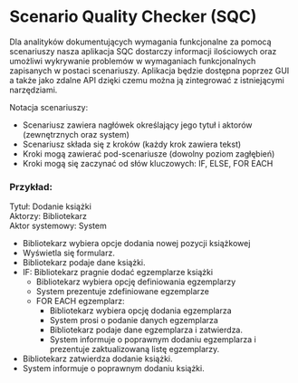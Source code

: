 # Scenario Quality Checker (SQC)

Dla analityków dokumentujących wymagania funkcjonalne za pomocą scenariuszy nasza aplikacja SQC dostarczy informacji ilościowych oraz umożliwi wykrywanie problemów w wymaganiach funkcjonalnych zapisanych w postaci scenariuszy. Aplikacja będzie dostępna poprzez GUI a także jako zdalne API dzięki czemu można ją zintegrować z istniejącymi narzędziami.

Notacja scenariuszy:
- Scenariusz zawiera nagłówek określający jego tytuł i aktorów (zewnętrznych oraz system)
- Scenariusz składa się z kroków (każdy krok zawiera tekst)
- Kroki mogą zawierać pod-scenariusze (dowolny poziom zagłębień)
- Kroki mogą się zaczynać od słów kluczowych: IF, ELSE, FOR EACH

### Przykład:
Tytuł: Dodanie książki\
Aktorzy:  Bibliotekarz\
Aktor systemowy: System

- Bibliotekarz wybiera opcje dodania nowej pozycji książkowej
- Wyświetla się formularz.
- Bibliotekarz podaje dane książki.
- IF: Bibliotekarz pragnie dodać egzemplarze książki
  * Bibliotekarz wybiera opcję definiowania egzemplarzy
  * System prezentuje zdefiniowane egzemplarze
  * FOR EACH egzemplarz:
    - Bibliotekarz wybiera opcję dodania egzemplarza
    - System prosi o podanie danych egzemplarza
    - Bibliotekarz podaje dane egzemplarza i zatwierdza.
    - System informuje o poprawnym dodaniu egzemplarza i prezentuje zaktualizowaną listę egzemplarzy.
- Bibliotekarz zatwierdza dodanie książki.
- System informuje o poprawnym dodaniu książki.
